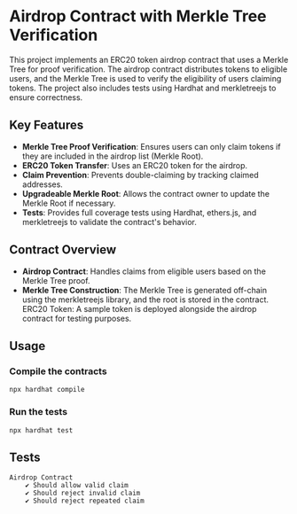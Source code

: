 # Airdrop Contract with Merkle Tree Verification

This project implements an ERC20 token airdrop contract that uses a Merkle Tree for proof verification. The airdrop contract distributes tokens to eligible users, and the Merkle Tree is used to verify the eligibility of users claiming tokens. The project also includes tests using Hardhat and merkletreejs to ensure correctness.

## Key Features

- **Merkle Tree Proof Verification**: Ensures users can only claim tokens if they are included in the airdrop list (Merkle Root).
- **ERC20 Token Transfer**: Uses an ERC20 token for the airdrop.
- **Claim Prevention**: Prevents double-claiming by tracking claimed addresses.
- **Upgradeable Merkle Root**: Allows the contract owner to update the Merkle Root if necessary.
- **Tests**: Provides full coverage tests using Hardhat, ethers.js, and merkletreejs to validate the contract's behavior.

## Contract Overview

- **Airdrop Contract**: Handles claims from eligible users based on the Merkle Tree proof.
- **Merkle Tree Construction**: The Merkle Tree is generated off-chain using the merkletreejs library, and the root is stored in the contract.
ERC20 Token: A sample token is deployed alongside the airdrop contract for testing purposes.

## Usage

### Compile the contracts
```
npx hardhat compile
```

### Run the tests
```
npx hardhat test
```

## Tests 

```
Airdrop Contract
    ✔ Should allow valid claim
    ✔ Should reject invalid claim
    ✔ Should reject repeated claim
```
